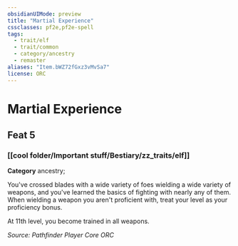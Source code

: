 ```yaml
---
obsidianUIMode: preview
title: "Martial Experience"
cssclasses: pf2e,pf2e-spell
tags:
  - trait/elf
  - trait/common
  - category/ancestry
  - remaster
aliases: "Item.bWZ72fGxz3vMvSa7"
license: ORC
---
```

# Martial Experience
## Feat 5
### [[cool folder/Important stuff/Bestiary/zz_traits/elf]]

**Category** ancestry; 




You've crossed blades with a wide variety of foes wielding a wide variety of weapons, and you've learned the basics of fighting with nearly any of them. When wielding a weapon you aren't proficient with, treat your level as your proficiency bonus.

At 11th level, you become trained in all weapons.

*Source: Pathfinder Player Core*
*ORC*